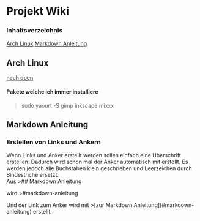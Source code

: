 # Projekt Wiki
   
   
### Inhaltsverzeichnis

[Arch Linux](#arch-linux)
[Markdown Anleitung](#markdown-anleitung)



   
   
   
## Arch Linux
[nach oben](#inhaltsverzeichnis)
#### Pakete welche ich immer installiere
>sudo yaourt -S gimp inkscape mixxx
   
## Markdown Anleitung
### Erstellen von Links und Ankern
Wenn Links und Anker erstellt werden sollen einfach eine Überschrift erstellen. Dadurch wird schon mal der Anker automatisch mit erstellt. Es werden jedoch alle Buchstaben klein geschrieben und Leerzeichen durch Bindestriche ersetzt.   
Aus >\## Markdown Anleitung

wird >\#markdown-anleitung

Und der Link zum Anker wird mit >\[zur Markdown Anleitung](#markdown-anleitung)
erstellt.
